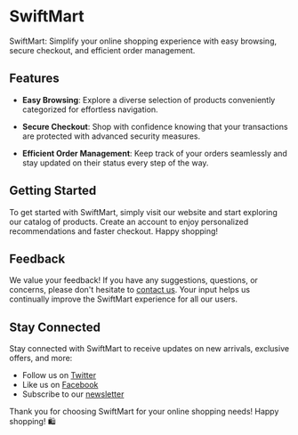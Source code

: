 # SwiftMart

SwiftMart: Simplify your online shopping experience with easy browsing, secure checkout, and efficient order management.

## Features

- **Easy Browsing**: Explore a diverse selection of products conveniently categorized for effortless navigation.
  
- **Secure Checkout**: Shop with confidence knowing that your transactions are protected with advanced security measures.
  
- **Efficient Order Management**: Keep track of your orders seamlessly and stay updated on their status every step of the way.

## Getting Started

To get started with SwiftMart, simply visit our website and start exploring our catalog of products. Create an account to enjoy personalized recommendations and faster checkout. Happy shopping!

## Feedback

We value your feedback! If you have any suggestions, questions, or concerns, please don't hesitate to [contact us](mailto:feedback@swiftmart.com). Your input helps us continually improve the SwiftMart experience for all our users.

## Stay Connected

Stay connected with SwiftMart to receive updates on new arrivals, exclusive offers, and more:
- Follow us on [Twitter](https://twitter.com/swiftmart)
- Like us on [Facebook](https://facebook.com/swiftmart)
- Subscribe to our [newsletter](https://swiftmart.com/newsletter)

Thank you for choosing SwiftMart for your online shopping needs! Happy shopping! 🛍️
